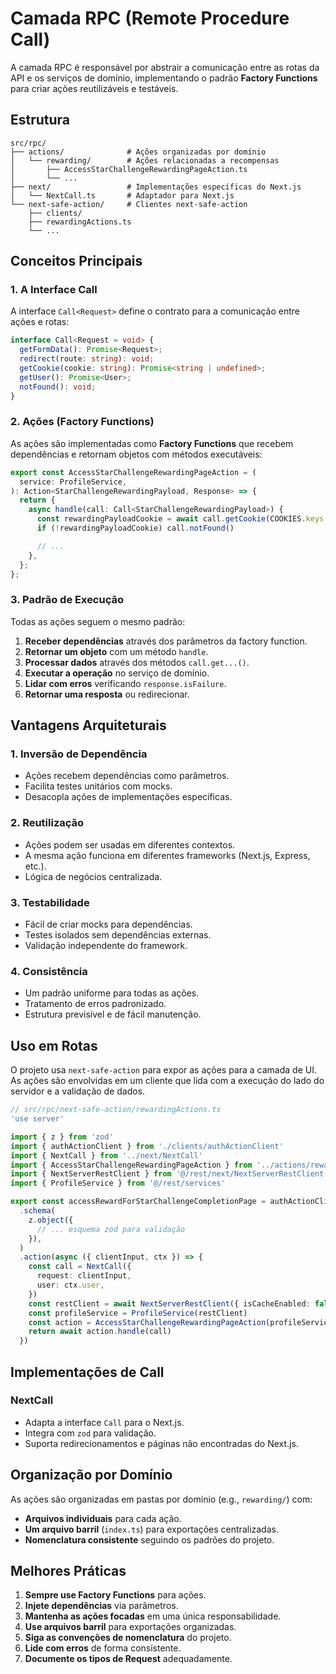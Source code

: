 # Camada RPC (Remote Procedure Call)

A camada RPC é responsável por abstrair a comunicação entre as rotas da API e os serviços de domínio, implementando o padrão **Factory Functions** para criar ações reutilizáveis e testáveis.

## Estrutura

```
src/rpc/
├── actions/              # Ações organizadas por domínio
│   └── rewarding/        # Ações relacionadas a recompensas
│       ├── AccessStarChallengeRewardingPageAction.ts
│       └── ...
├── next/                 # Implementações específicas do Next.js
│   └── NextCall.ts       # Adaptador para Next.js
└── next-safe-action/     # Clientes next-safe-action
    ├── clients/
    ├── rewardingActions.ts
    └── ...
```

## Conceitos Principais

### 1. A Interface Call

A interface `Call<Request>` define o contrato para a comunicação entre ações e rotas:

```typescript
interface Call<Request = void> {
  getFormData(): Promise<Request>;
  redirect(route: string): void;
  getCookie(cookie: string): Promise<string | undefined>;
  getUser(): Promise<User>;
  notFound(): void;
}
```

### 2. Ações (Factory Functions)

As ações são implementadas como **Factory Functions** que recebem dependências e retornam objetos com métodos executáveis:

```typescript
export const AccessStarChallengeRewardingPageAction = (
  service: ProfileService,
): Action<StarChallengeRewardingPayload, Response> => {
  return {
    async handle(call: Call<StarChallengeRewardingPayload>) {
      const rewardingPayloadCookie = await call.getCookie(COOKIES.keys.rewardingPayload)
      if (!rewardingPayloadCookie) call.notFound()

      // ...
    },
  };
};
```

### 3. Padrão de Execução

Todas as ações seguem o mesmo padrão:

1.  **Receber dependências** através dos parâmetros da factory function.
2.  **Retornar um objeto** com um método `handle`.
3.  **Processar dados** através dos métodos `call.get...()`.
4.  **Executar a operação** no serviço de domínio.
5.  **Lidar com erros** verificando `response.isFailure`.
6.  **Retornar uma resposta** ou redirecionar.

## Vantagens Arquiteturais

### 1. **Inversão de Dependência**

-   Ações recebem dependências como parâmetros.
-   Facilita testes unitários com mocks.
-   Desacopla ações de implementações específicas.

### 2. **Reutilização**

-   Ações podem ser usadas em diferentes contextos.
-   A mesma ação funciona em diferentes frameworks (Next.js, Express, etc.).
-   Lógica de negócios centralizada.

### 3. **Testabilidade**

-   Fácil de criar mocks para dependências.
-   Testes isolados sem dependências externas.
-   Validação independente do framework.

### 4. **Consistência**

-   Um padrão uniforme para todas as ações.
-   Tratamento de erros padronizado.
-   Estrutura previsível e de fácil manutenção.

## Uso em Rotas

O projeto usa `next-safe-action` para expor as ações para a camada de UI. As ações são envolvidas em um cliente que lida com a execução do lado do servidor e a validação de dados.

```typescript
// src/rpc/next-safe-action/rewardingActions.ts
'use server'

import { z } from 'zod'
import { authActionClient } from './clients/authActionClient'
import { NextCall } from '../next/NextCall'
import { AccessStarChallengeRewardingPageAction } from '../actions/rewarding'
import { NextServerRestClient } from '@/rest/next/NextServerRestClient'
import { ProfileService } from '@/rest/services'

export const accessRewardForStarChallengeCompletionPage = authActionClient
  .schema(
    z.object({
      // ... esquema zod para validação
    }),
  )
  .action(async ({ clientInput, ctx }) => {
    const call = NextCall({
      request: clientInput,
      user: ctx.user,
    })
    const restClient = await NextServerRestClient({ isCacheEnabled: false })
    const profileService = ProfileService(restClient)
    const action = AccessStarChallengeRewardingPageAction(profileService)
    return await action.handle(call)
  })
```

## Implementações de Call

### NextCall

-   Adapta a interface `Call` para o Next.js.
-   Integra com `zod` para validação.
-   Suporta redirecionamentos e páginas não encontradas do Next.js.

## Organização por Domínio

As ações são organizadas em pastas por domínio (e.g., `rewarding/`) com:

-   **Arquivos individuais** para cada ação.
-   **Um arquivo barril** (`index.ts`) para exportações centralizadas.
-   **Nomenclatura consistente** seguindo os padrões do projeto.

## Melhores Práticas

1.  **Sempre use Factory Functions** para ações.
2.  **Injete dependências** via parâmetros.
3.  **Mantenha as ações focadas** em uma única responsabilidade.
4.  **Use arquivos barril** para exportações organizadas.
5.  **Siga as convenções de nomenclatura** do projeto.
6.  **Lide com erros** de forma consistente.
7.  **Documente os tipos de Request** adequadamente.